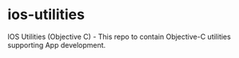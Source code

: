 # ios-utilities
IOS Utilities (Objective C) - This repo to contain Objective-C utilities supporting App development.
